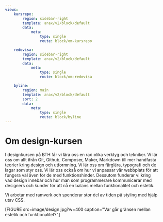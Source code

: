 ```yaml
---
views:
    kursrepo:
        region: sidebar-right
        template: anax/v2/block/default
        data:
            meta: 
                type: single
                route: block/om-kursrepo

    redovisa:
        region: sidebar-right
        template: anax/v2/block/default
        data:
            meta: 
                type: single
                route: block/om-redovisa

    byline:
        region: main
        template: anax/v2/block/default
        sort: 2
        data:
            meta: 
                type: single
                route: block/byline
---
```

Om design-kursen
=========================

I designkursen på BTH får vi lära oss en rad olika verktyg och tekniker. Vi lär oss om allt ifrån Git, Github, Composer, Maker, Markdown till mer handfasta
teorier kring design och utformning. Vi lär oss om färglära, typografi och de lagar som styr oss. Vi lär oss också om hur vi anpassar vår webbplats för att fungera väl även för de 
med funktionshinder. Dessutom funderar vi kring vad design innebär och hur man som programmerare kommunicerar med designers och kunder för att nå en 
balans mellan funktionalitet och estetik.

Vi arbetar med ramverk och spenderar stor del av tiden på styling med hjälp utav CSS.

[FIGURE src=image/design.jpg?w=400 caption="Var går gränsen mellan estetik och funktionalitet?"]
